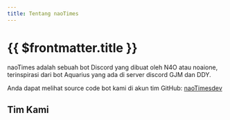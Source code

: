 ```yaml
---
title: Tentang naoTimes
---
```


<script setup>
import { VPTeamMembers } from 'vitepress/theme'

const members = [
  {
    avatar: 'https://avatars.githubusercontent.com/u/34302902?v=4',
    name: 'N4O',
    title: 'Kreator, Lead Developer',
    links: [
      { icon: 'github', link: 'https://github.com/noaione', ariaLabel: 'GitHub' },
      { icon: 'discord', link: 'https://discord.com/users/466469077444067372', ariaLabel: 'Discord: @noaione' },
      { icon: 'email', link: 'mailto:noaione@n4o.xys', ariaLabel: 'Email' },
    ],
    sponsor: '/donasi',
    actionText: 'Donasi',
  },
]
</script>

# {{ $frontmatter.title }}

naoTimes adalah sebuah bot Discord yang dibuat oleh N4O atau noaione, terinspirasi dari bot Aquarius yang ada di server discord GJM dan DDY.

Anda dapat melihat source code bot kami di akun tim GitHub: [naoTimesdev](https://github.com/naoTimesdev/naoTimes)

## Tim Kami

<VPTeamMembers size="small" :members="members" />
